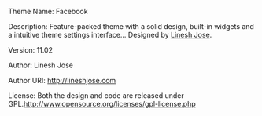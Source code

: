 Theme Name: Facebook

Description:  Feature-packed theme with a solid design, built-in widgets and a intuitive theme settings interface... Designed by <a href="http://lineshjose.com/">Linesh Jose</a>.

Version: 11.02

Author: Linesh Jose 

Author URI: http://lineshjose.com

License: Both the design and code are released under GPL.http://www.opensource.org/licenses/gpl-license.php
